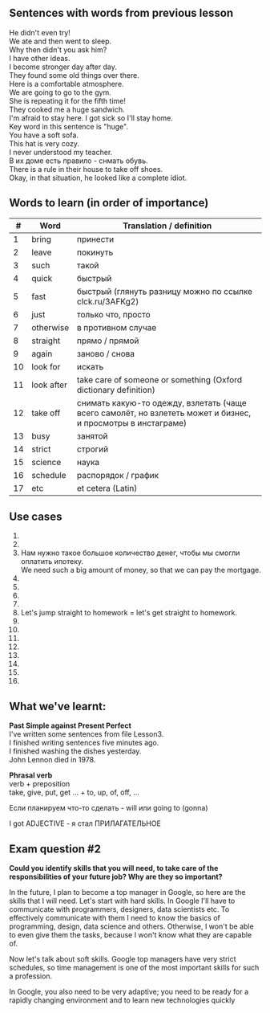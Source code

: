 ## Sentences with words from previous lesson
He didn't even try! <br>
We ate and then went to sleep. <br>
Why then didn't you ask him? <br>
I have other ideas. <br>
I become stronger day after day. <br>
They found some old things over there. <br>
Here is a comfortable atmosphere. <br>
We are going to go to the gym. <br>
She is repeating it for the fifth time! <br>
They cooked me a huge sandwich. <br>
I'm afraid to stay here. I got sick so I'll stay home. <br>
Key word in this sentence is "huge". <br>
You have a soft sofa. <br>
This hat is very cozy. <br>
I never understood my teacher. <br>
В их доме есть правило - снмать обувь. <br>
There is a rule in their house to take off shoes. <br>
Okay, in that situation, he looked like a complete idiot.

## Words to learn (in order of importance)
| # | Word | Translation / definition |
|-|-|-|
| 1  | bring      | принести |
| 2  | leave      | покинуть |
| 3  | such       | такой    |
| 4  | quick      | быстрый  |
| 5  | fast       | быстрый (глянуть разницу можно по ссылке clck.ru/3AFKg2) |
| 6  | just       | только что, просто |
| 7  | otherwise  | в противном случае |
| 8  | straight   | прямо / прямой |
| 9  | again      | заново / снова |
| 10 | look for   | искать       |
| 11 | look after | take care of someone or something (Oxford dictionary definition) |
| 12 | take off   | снимать какую-то одежду, взлетать (чаще всего самолёт, но взлететь может и бизнес, и просмотры в инстаграме) |
| 13 | busy       | занятой |
| 14 | strict     | строгий |
| 15 | science    | наука   |
| 16 | schedule   | распорядок / график |
| 17 | etc        | et cetera (Latin)   |

## Use cases
1.
2.
3. Нам нужно такое большое количество денег, чтобы мы смогли оплатить ипотеку.<br>We need such a big amount of money, so that we can pay the mortgage.
4.
5.
6.
7.
8. Let's jump straight to homework = let's get straight to homework.
9.
10.
11.
12.
13.
14.
15.
16.

## What we've learnt:
**Past Simple against Present Perfect** <br>
I've written some sentences from file Lesson3. <br>
I finished writing sentences five minutes ago. <br>
I finished washing the dishes yesterday. <br>
John Lennon died in 1978. <br>

**Phrasal verb** <br>
verb + preposition <br>
take, give, put, get ... + to, up, of, off, ...

Если планируем что-то сделать - will или going to (gonna)

I got ADJECTIVE - я стал ПРИЛАГАТЕЛЬНОЕ

## Exam question #2
**Could you identify skills that you will need, to take care of the responsibilities of your future job? Why are they so important?**

In the future, I plan to become a top manager in Google, so here are the skills that I will need.
Let's start with hard skills. In Google I'll have to communicate with programmers, designers, data scientists etc.
To effectively communicate with them I need to know the basics of programming, design, data science and others.
Otherwise, I won't be able to even give them the tasks, because I won't know what they are capable of.

Now let's talk about soft skills. Google top managers have very strict schedules,
so time management is one of the most important skills for such a profession.

In Google, you also need to be very adaptive;
you need to be ready for a rapidly changing environment and to learn new technologies quickly
